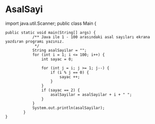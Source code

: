 # AsalSayi

import java.util.Scanner;
public class Main {

    public static void main(String[] args) {
                /** Java ile 1 - 100 arasındaki asal sayıları ekrana yazdıran programı yazınız.
                 */
                String asalSayilar = "";
                for (int i = 1; i <= 100; i++) {
                    int sayac = 0;

                    for (int j = i; j >= 1; j--) {
                        if (i % j == 0) {
                            sayac ++;
                        }
                    }
                    if (sayac == 2) {
                        asalSayilar = asalSayilar + i + " ";
                    }
                }
                System.out.println(asalSayilar);
            }
    }



